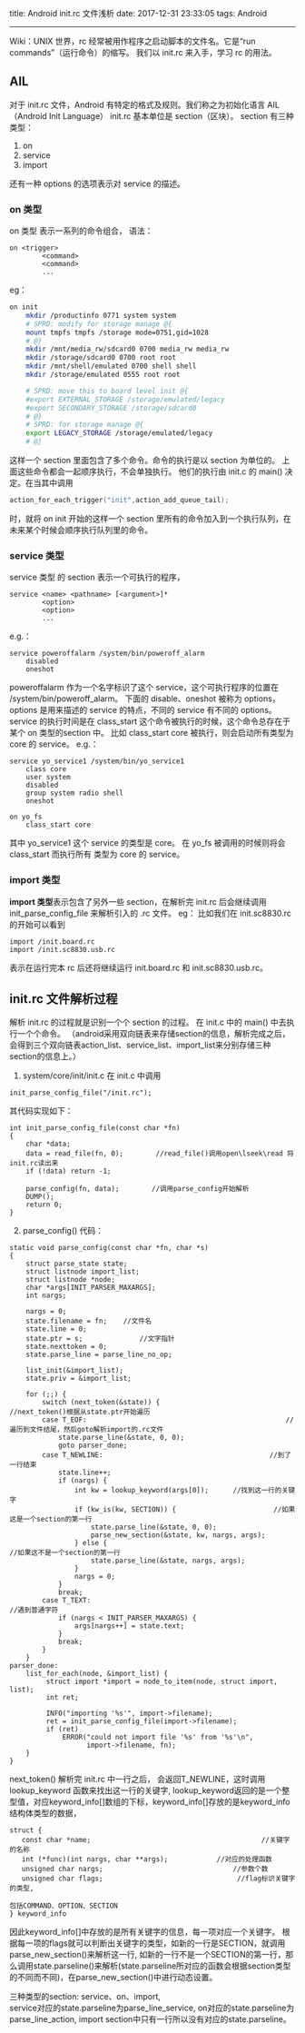 title: Android init.rc 文件浅析
date: 2017-12-31 23:33:05
tags: Android

---

Wiki：UNIX 世界，rc 经常被用作程序之启动脚本的文件名。它是“run commands”（运行命令）的缩写。
我们以 init.rc 来入手，学习 rc 的用法。
## AIL 
对于 init.rc 文件，Android 有特定的格式及规则。我们称之为初始化语言 AIL（Android Init Language）
init.rc 基本单位是 section（区块）。
section 有三种类型：
1. on
2. service
3. import

还有一种 options 的选项表示对 service 的描述。

### **on 类型**
on 类型 表示一系列的命令组合，
语法：
```AIL
on <trigger>
        <command>
		<command>
		...
```
eg：
```bash
on init
    mkdir /productinfo 0771 system system
    # SPRD: modify for storage manage @{
    mount tmpfs tmpfs /storage mode=0751,gid=1028
    # @}
    mkdir /mnt/media_rw/sdcard0 0700 media_rw media_rw
    mkdir /storage/sdcard0 0700 root root
    mkdir /mnt/shell/emulated 0700 shell shell
    mkdir /storage/emulated 0555 root root

    # SPRD: move this to board level init @{
    #export EXTERNAL_STORAGE /storage/emulated/legacy
    #export SECONDARY_STORAGE /storage/sdcard0
    # @}
    # SPRD: for storage manage @{
    export LEGACY_STORAGE /storage/emulated/legacy
    # @}
```
这样一个 section 里面包含了多个命令。命令的执行是以 section 为单位的。
上面这些命令都会一起顺序执行，不会单独执行。
他们的执行由 init.c 的 main() 决定。在当其中调用  
```c
action_for_each_trigger("init",action_add_queue_tail);
```
时，就将 on init 开始的这样一个 section 里所有的命令加入到一个执行队列，在未来某个时候会顺序执行队列里的命令。

### **service 类型**
service 类型 的 section 表示一个可执行的程序，
```AIL
service <name> <pathname> [<argument>]*
        <option>
		<option>
		...
```
e.g.：
```
service poweroffalarm /system/bin/poweroff_alarm
    disabled
    oneshot
```
poweroffalarm 作为一个名字标识了这个 service，这个可执行程序的位置在 /system/bin/poweroff_alarm。
下面的 disable、oneshot 被称为 options，options 是用来描述的 service 的特点，不同的 service 有不同的 options。
service 的执行时间是在 class_start 这个命令被执行的时候，这个命令总存在于某个 on 类型的section 中。
比如 class_start core 被执行，则会启动所有类型为 core 的 service。
e.g.：
```
service yo_service1 /system/bin/yo_service1
	class core
    user system
    disabled
    group system radio shell
    oneshot

on yo_fs
	class_start core
```
其中 yo_service1 这个 service 的类型是 core。
在 yo_fs 被调用的时候则将会 class_start 而执行所有 类型为 core 的 service。

### import 类型
**import 类型**表示包含了另外一些 section，在解析完 init.rc 后会继续调用 init_parse_config_file 来解析引入的 .rc 文件。
eg：
比如我们在 init.sc8830.rc 的开始可以看到
```
import /init.board.rc
import /init.sc8830.usb.rc
```
表示在运行完本 rc 后还将继续运行 init.board.rc 和 init.sc8830.usb.rc。

## init.rc 文件解析过程
解析 init.rc 的过程就是识别一个个 section 的过程。
在 init.c 中的 main() 中去执行一个个命令。
（android采用双向链表来存储section的信息，解析完成之后，会得到三个双向链表action_list、service_list、import_list来分别存储三种section的信息上。）

1. system/core/init/init.c
在 init.c 中调用     
```
init_parse_config_file("/init.rc");
```
其代码实现如下：
```
int init_parse_config_file(const char *fn)
{
    char *data;
    data = read_file(fn, 0);        //read_file()调用open\lseek\read 将init.rc读出来
    if (!data) return -1;
 
    parse_config(fn, data);        //调用parse_config开始解析
    DUMP();
    return 0;
}
```
2. parse_config() 代码：
```
static void parse_config(const char *fn, char *s)
{
    struct parse_state state;
    struct listnode import_list;
    struct listnode *node;
    char *args[INIT_PARSER_MAXARGS];
    int nargs;
 
    nargs = 0;
    state.filename = fn;	//文件名
    state.line = 0;
    state.ptr = s;				//文字指针
    state.nexttoken = 0;
    state.parse_line = parse_line_no_op;
 
    list_init(&import_list);
    state.priv = &import_list;
 
    for (;;) {
        switch (next_token(&state)) {                         //next_token()根据从state.ptr开始遍历
        case T_EOF:                               					//遍历到文件结尾，然后goto解析import的.rc文件
            state.parse_line(&state, 0, 0);
            goto parser_done;
        case T_NEWLINE:                                         //到了一行结束
            state.line++;
            if (nargs) {
                int kw = lookup_keyword(args[0]);      //找到这一行的关键字
                if (kw_is(kw, SECTION)) {                        //如果这是一个section的第一行                                            
                    state.parse_line(&state, 0, 0);
                    parse_new_section(&state, kw, nargs, args);
                } else {                                                   //如果这不是一个section的第一行
                    state.parse_line(&state, nargs, args);
                }
                nargs = 0;
            }
            break;
        case T_TEXT:                                                   //遇到普通字符
            if (nargs < INIT_PARSER_MAXARGS) {
                args[nargs++] = state.text;
            }
            break;
        }
    }
parser_done:
    list_for_each(node, &import_list) {
         struct import *import = node_to_item(node, struct import, list);
         int ret;
 
         INFO("importing '%s'", import->filename);
         ret = init_parse_config_file(import->filename);
         if (ret)
             ERROR("could not import file '%s' from '%s'\n",
                   import->filename, fn);
    }
}
```
next_token() 解析完 init.rc 中一行之后，
会返回T_NEWLINE，这时调用 lookup_keyword 函数来找出这一行的关键字, lookup_keyword返回的是一个整型值，对应keyword_info[]数组的下标，keyword_info[]存放的是keyword_info结构体类型的数据，
 ```
struct {
    const char *name;                                          //关键字的名称
    int (*func)(int nargs, char **args);            //对应的处理函数
    unsigned char nargs;                                //参数个数
    unsigned char flags;                                 //flag标识关键字的类型,
                                                                                   包括COMMAND、OPTION、SECTION
} keyword_info
 ```
因此keyword_info[]中存放的是所有关键字的信息，每一项对应一个关键字。
根据每一项的flags就可以判断出关键字的类型，如新的一行是SECTION，就调用parse_new_section()来解析这一行,
如新的一行不是一个SECTION的第一行，那么调用state.parseline()来解析(state.parseline所对应的函数会根据section类型的不同而不同)，在parse_new_section()中进行动态设置。

三种类型的section: service、on、import,  
service对应的state.parseline为parse_line_service,
on对应的state.parseline为parse_line_action,
import section中只有一行所以没有对应的state.parseline。






